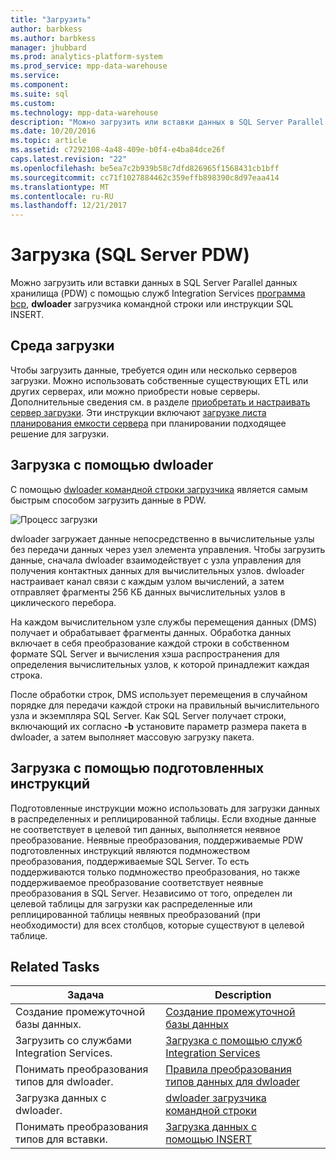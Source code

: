 ```yaml
---
title: "Загрузить"
author: barbkess
ms.author: barbkess
manager: jhubbard
ms.prod: analytics-platform-system
ms.prod_service: mpp-data-warehouse
ms.service: 
ms.component: 
ms.suite: sql
ms.custom: 
ms.technology: mpp-data-warehouse
description: "Можно загрузить или вставки данных в SQL Server Parallel данных хранилища (PDW) с помощью служб Integration Services, программа bcp, dwloader или инструкцию SQL INSERT."
ms.date: 10/20/2016
ms.topic: article
ms.assetid: c7292108-4a48-409e-b0f4-e4ba84dce26f
caps.latest.revision: "22"
ms.openlocfilehash: be5ea7c2b939b58c7dfd826965f1568431cb1bff
ms.sourcegitcommit: cc71f1027884462c359effb898390c8d97eaa414
ms.translationtype: MT
ms.contentlocale: ru-RU
ms.lasthandoff: 12/21/2017
---
```

# <a name="load-sql-server-pdw"></a>Загрузка (SQL Server PDW)
Можно загрузить или вставки данных в SQL Server Parallel данных хранилища (PDW) с помощью служб Integration Services [программа bcp](../tools/bcp-utility.md), **dwloader** загрузчика командной строки или инструкции SQL INSERT.  

## <a name="loading-environment"></a>Среда загрузки  
Чтобы загрузить данные, требуется один или несколько серверов загрузки. Можно использовать собственные существующих ETL или других серверах, или можно приобрести новые серверы. Дополнительные сведения см. в разделе [приобретать и настраивать сервер загрузки](acquire-and-configure-loading-server.md). Эти инструкции включают [загрузке листа планирования емкости сервера](loading-server-capacity-planning-worksheet.md) при планировании подходящее решение для загрузки.  
  
## <a name="load-with-dwloader"></a>Загрузка с помощью dwloader  
С помощью [dwloader командной строки загрузчика](dwloader.md) является самым быстрым способом загрузить данные в PDW.  
  
![Процесс загрузки](media/loading-process.png "процесс загрузки")  
  
dwloader загружает данные непосредственно в вычислительные узлы без передачи данных через узел элемента управления. Чтобы загрузить данные, сначала dwloader взаимодействует с узла управления для получения контактных данных для вычислительных узлов. dwloader настраивает канал связи с каждым узлом вычислений, а затем отправляет фрагменты 256 КБ данных вычислительных узлов в циклического перебора.  
  
На каждом вычислительном узле службы перемещения данных (DMS) получает и обрабатывает фрагменты данных. Обработка данных включает в себя преобразование каждой строки в собственном формате SQL Server и вычисления хэша распространения для определения вычислительных узлов, к которой принадлежит каждая строка.  
  
После обработки строк, DMS использует перемещения в случайном порядке для передачи каждой строки на правильный вычислительного узла и экземпляра SQL Server. Как SQL Server получает строки, включающий их согласно **-b** установите параметр размера пакета в dwloader, а затем выполняет массовую загрузку пакета.  

## <a name="load-with-prepared-statements"></a>Загрузка с помощью подготовленных инструкций

Подготовленные инструкции можно использовать для загрузки данных в распределенных и реплицированной таблицы. Если входные данные не соответствует в целевой тип данных, выполняется неявное преобразование. Неявные преобразования, поддерживаемые PDW подготовленных инструкций являются подмножеством преобразования, поддерживаемые SQL Server. То есть поддерживаются только подмножество преобразования, но также поддерживаемое преобразование соответствует неявные преобразования в SQL Server. Независимо от того, определен ли целевой таблицы для загрузки как распределенные или реплицированной таблицы неявных преобразований (при необходимости) для всех столбцов, которые существуют в целевой таблице. 

<!-- MISSING LINK
For more information, see [Prepared statements](prepared-statements.md).
-->
  
## <a name="related-tasks"></a>Related Tasks  
  
|Задача|Description|  
|--------|---------------|  
|Создание промежуточной базы данных.|[Создание промежуточной базы данных](staging-database.md)|  
|Загрузить со службами Integration Services.|[Загрузка с помощью служб Integration Services](load-with-ssis.md)|  
|Понимать преобразования типов для dwloader.|[Правила преобразования типов данных для dwloader](dwloader-data-type-conversion-rules.md)|  
|Загрузка данных с dwloader.|[dwloader загрузчика командной строки](dwloader.md)|  
|Понимать преобразования типов для вставки.|[Загрузка данных с помощью INSERT](load-with-insert.md)|  
 
<!-- MISSING LINKS
## See Also  
[Grant permissions to load data](grant-permissions-to-load-data.md)  
[Common metadata query examles](metadata-query-examples.md)  
  
-->
